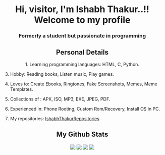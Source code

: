 

<!--
**ishabhthakur/ishabhthakur** is a ✨ _special_ ✨ repository because its `README.md` (this file) appears on your GitHub profile.

Here are some ideas to get you started:

- 🔭 I’m currently working on ...
- 🌱 I’m currently learning ...
- 👯 I’m looking to collaborate on ...
- 🤔 I’m looking for help with ...
- 💬 Ask me about ...
- 📫 How to reach me: ...
- 😄 Pronouns: ...
- ⚡ Fun fact: ...
-->
<h1 align="center">Hi, visitor, I'm Ishabh Thakur..!!
Welcome to my profile</h1>
<p align="center">


<h3 align="center">Formerly a student but passionate in programming</h3>



<h2 align="center">Personal Details</h2>
<p align="center">
1. Learning programming languages: HTML, C, Python.
 


3. Hobby: Reading books, Listen music, Play games.

4. Loves to: Create Ebooks, Ringtones, Fake Screenshots, Memes, Meme Templates.

5. Collections of : APK, ISO, MP3, EXE, JPEG, PDF.

6. Experienced in: Phone Rooting, Custom Rom/Recovery, Install OS in PC.

7. My repositories: <a href= "https://github.com/ishabhthakur?tab=repositories" target="blank"> IshabhThakurRepositories</a>
</p>
<h2 align="center">My Github Stats</h2>
<p align="center">
<img align="center" src="https://github-readme-stats.vercel.app/api/top-langs/?username=ishabhthakur&&layout=compact&bg_color=0,73FA79,73FDFF,7A81FF&theme=graywhite">
<img align="center" src="https://github-readme-stats.vercel.app/api?username=ishabhthakur&count_private=true&show_icons=trueline_height=21&bg_color=0,EC6C6C,FFD479,FFFC79,73FA79&theme=graywhite">	
<img align="center" src="https://github-readme-streak-stats.herokuapp.com/?user=ishabhthakur&theme=dracula">
<img align="center" src="https://github-profile-trophy.vercel.app/?username=ishabhthakur&theme=onedark">
</p>

